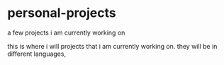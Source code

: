 # personal-projects
a few projects i am currently working on

this is where i will projects that i am currently working on. they will be in different languages,
